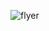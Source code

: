 
![flyer](https://user-images.githubusercontent.com/22154417/197894149-37109fb3-dd16-4392-b315-a5cfc1b40363.png)
